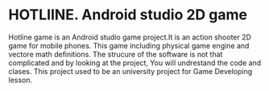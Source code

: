 # HOTLIINE. Android studio 2D game
Hotline game is an Android studio game project.It is an action shooter 2D game for mobile phones. 
This game including physical game engine and vectore math definitions.
The strucure of the software is not that complicated and by looking at the project, You will
undrestand the code and clases.
This project used to be an university project for Game Developing lesson.
